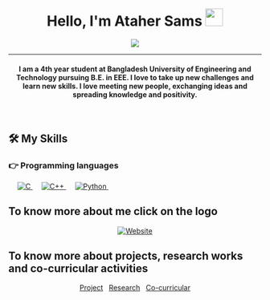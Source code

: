 
<head>
  <meta name="google-site-verification" content="f1kc537pLQWwNrtbOFQzxqRoQa5kd11JfufzfnZjf-w" />
 </head>

<h1 align="center">Hello, I'm Ataher Sams <img src="https://media.giphy.com/media/hvRJCLFzcasrR4ia7z/giphy.gif" width="35"></h1>
<p align="center">
  <a href="https://github.com/DenverCoder1/readme-typing-svg"><img src="https://readme-typing-svg.herokuapp.com?lines=Electrical+and+Electronics+Engineering;DS%20|%20AI%20|%20ML%20Enthusiast;Travel%20Enthusiast%20&center=true&width=500&height=50"></a>
</p>
<hr/>
<h4 align="center">I am a 4th year student at Bangladesh University of Engineering and Technology pursuing B.E. in EEE. I love to take up new challenges and learn new skills. I love meeting new people, exchanging ideas and spreading knowledge and positivity.</h4>
<br>




## 🛠️ My Skills

### 👉 Programming languages

<p align="left"> 
  &emsp; 
  <a href="https://www.cprogramming.com/" target="_blank"> 
    <img alt="C" src="https://img.shields.io/badge/C%20-%232370ED.svg?logo=c&logoColor=white">
  </a> 
  &emsp;
  <a href="https://www.w3schools.com/cpp/" target="_blank"> 
    <img alt="C++" src="https://img.shields.io/badge/C++%20-%2300599C.svg?logo=c%2B%2B&logoColor=white">
  </a> 
  &emsp;
   <a href="https://www.python.org" target="_blank">
    <img alt="Python" src="https://img.shields.io/badge/Python%20-%2314354C.svg?logo=python&logoColor=white">
  </a>
  &emsp;
</p>

## To know more about me click on the logo
<p align="center">
  <a href="https://asnsams.github.io/"><img src="https://asnsams.github.io/images/logo.jpg" alt="Website"/></a>
</p>

## To know more about projects, research works and co-curricular activities
<p align="center">
  <a href="https://asnsams.github.io/Projects.html">Project</a> 
  &nbsp
  <a href="https://asnsams.github.io/Research-Works.html">Research</a>
  &nbsp
  <a href="https://asnsams.github.io/Co-curricular.html">Co-curricular</a>
</p>
